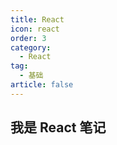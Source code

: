 ```yaml
---
title: React
icon: react
order: 3
category:
  - React
tag:
  - 基础
article: false
---
```


## 我是 React 笔记
